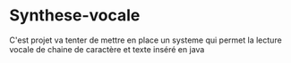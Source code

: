 # Synthese-vocale
C'est projet va tenter de mettre en place un systeme qui permet la lecture vocale de chaine de caractère et texte inséré en java
